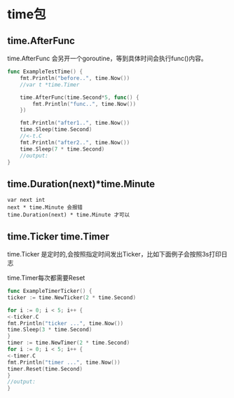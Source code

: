 # time包

## time.AfterFunc

time.AfterFunc 会另开一个goroutine，等到具体时间会执行func()内容。

```go
func ExampleTestTime() {
	fmt.Println("before..", time.Now())
	//var t *time.Timer

	time.AfterFunc(time.Second*5, func() {
		fmt.Println("func..", time.Now())
	})

	fmt.Println("after1..", time.Now())
	time.Sleep(time.Second)
	//<-t.C
	fmt.Println("after2..", time.Now())
	time.Sleep(7 * time.Second)
	//output:
}
```


## time.Duration(next)*time.Minute
```
var next int
next * time.Minute 会报错
time.Duration(next) * time.Minute 才可以
```

## time.Ticker time.Timer
time.Ticker 是定时的,会按照指定时间发出Ticker，比如下面例子会按照3s打印日志

time.Timer每次都需要Reset

```go
func ExampleTimerTicker() {
ticker := time.NewTicker(2 * time.Second)

for i := 0; i < 5; i++ {
<-ticker.C
fmt.Println("ticker ...", time.Now())
time.Sleep(3 * time.Second)
}
timer := time.NewTimer(2 * time.Second)
for i := 0; i < 5; i++ {
<-timer.C
fmt.Println("timer ...", time.Now())
timer.Reset(time.Second)
}
//output:
}
```